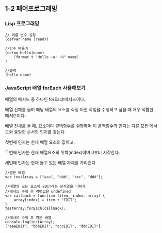 ## 1-2 페어프로그래밍



### Lisp 프로그래밍

```
// 이름 변수 설정
(defvar name (read))

//함수 만들기
(defun hello(name)
    (format t "Hello ~a! ~%" name)
)

//출력
(hello name)
```



### JavaScript 배열 forEach 사용해보기



배열의 메서드 중 하나인 forEach메서드이다.

배열 전체를 돌며 해당 배열의 요소를 직접 어떤 작업을 수행하고 싶을 때 매우 적합한 메서드이다.



배열 전체를 돌 때, 요소마다 콜백함수를 실행하며 이 콜백함수의 인자는 다른 모든 메서드와 동일한 순서의 인자를 갖는다.

첫번째 인자는 현재 배열 요소의 값이고, 

두번째 인자는 현재 배열요소의 위치(index)이며 0부터 시작한다.

세번째 인자는 현재 돌고 있는 배열 자체를 가리킨다.

```
//원본 배열
var testArray = ["aaa", "bbb", "ccc", "ddd"];

//배열의 모든 요소에 EDIT라는 문자열을 더하기
//메서드 수행 후 리턴값은 undefined
var callback = function (item, index, array) {
	array[index] = item + "EDIT";
}
testArray.forEach(callback);

//메서드 수행 후 원본 배열
console.log(testArray);
["aaaEDIT", "bbbEDIT", "cccEDIT", "dddEDIT"]
```











